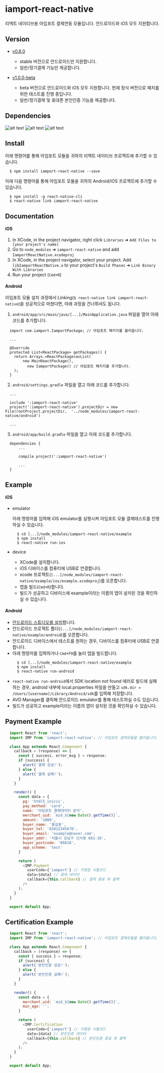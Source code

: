 
# iamport-react-native
리액트 네이티브용 아임포트 결제연동 모듈입니다. 안드로이드와 iOS 모두 지원합니다.

## Version
- [v0.8.0](https://github.com/iamport/iamport-react-native)
  - stable 버전으로 안드로이드만 지원합니다.
  - 일반/정기결제 기능만 제공합니다.

- [v1.0.0-beta](https://github.com/iamport/iamport-react-native/tree/feature/merge-android-n-ios) 
  - beta 버전으로 안드로이드와 iOS 모두 지원합니다. 현재 정식 버전으로 패치를 위한 테스트를 진행 중입니다.
  - 일반/정기결제 및 휴대폰 본인인증 기능을 제공합니다.

## Dependencies
![alt text](https://img.shields.io/badge/react-v16.4.2-orange.svg?longCache=true&style=flat-square)
![alt text](https://img.shields.io/badge/react--native-v0.41.2-yellow.svg?longCache=true&style=flat-square)
![alt text](https://img.shields.io/badge/query--string-v6.1.0-green.svg?longCache=true&style=flat-square)

## Install
아래 명령어를 통해 아임포트 모듈을 귀하의 리액트 네이티브 프로젝트에 추가할 수 있습니다.

```
  $ npm install iamport-react-native --save
```

아래 다음 명령어를 통해 아임포트 모듈을 귀하의 Android/IOS 프로젝트에 추가할 수 있습니다.

```
  $ npm install -g react-native-cli
  $ react-native link iamport-react-native
```

## Documentation

#### iOS

1. In XCode, in the project navigator, right click `Libraries` ➜ `Add Files to [your project's name]`
2. Go to `node_modules` ➜ `iamport-react-native` and add `IamportReactNative.xcodeproj`
3. In XCode, in the project navigator, select your project. Add `libIamportReactNative.a` to your project's `Build Phases` ➜ `Link Binary With Libraries`
4. Run your project (`Cmd+R`)

#### Android
아임포트 모듈 설치 과정에서 Linking(`$ react-native link iamport-react-native`)을 성공적으로 마쳤다면, 아래 과정을 건너뛰셔도 됩니다.

1. `android/app/src/main/java/[...]/MainApplication.java` 파일을 열어 아래 코드를 추가합니다.
  ```
    import com.iamport.IamportPackage; // 아임포트 패키지를 불러옵니다.

    ...

    @Override
    protected List<ReactPackage> getPackages() {
      return Arrays.<ReactPackage>asList(
          new MainReactPackage(),
            new IamportPackage() // 아임포트 패키지를 추가합니다.
      );
    }
  ```

2. `android/settings.gradle` 파일을 열고 아래 코드를 추가합니다.
  ```
    ...

    include ':iamport-react-native'
    project(':iamport-react-native').projectDir = new File(rootProject.projectDir,  '../node_modules/iamport-react-native/android')

    ...
  ```

3. `android/app/build.gradle` 파일을 열고 아래 코드를 추가합니다.
  ```
    dependencies {
        ...

        compile project(':iamport-react-native')

        ...
    }
  ```

## Example
#### iOS
- emulator

  아래 명령어를 입력해 iOS emulator를 실행시켜 아임포트 모듈 결제테스트를 진행하실 수 있습니다.
  ```
    $ cd [...]/node_modules/iamport-react-native/example
    $ npm install
    $ react-native run-ios
  ```

- device
  - XCode를 설치합니다.
  - iOS 디바이스를 컴퓨터에 USB로 연결합니다.
  - xcode 프로젝트(`[...]/node_modules/iamport-react-native/example/ios/example.xcodeproj`)를 오픈합니다.
  - 앱을 빌드(`Cmd+R`)합니다.
  - 빌드가 성공하고 디바이스에 example이라는 이름의 앱이 설치된 것을 확인하실 수 있습니다.

#### Android
- [안드로이드 스튜디오를 설치](https://developer.android.com/studio)합니다.
- 안드로이드 프로젝트 폴더(`[...]/node_modules/iamport-react-native/example/android`)를 오픈합니다.
- 안드로이드 디바이스에서 테스트를 원하는 경우, 디바이스를 컴퓨터에 USB로 연결합니다.
- 아래 명령어를 입력하거나 `Cmd+F9`를 눌러 앱을 빌드합니다.
  ```
	$ cd [...]/node_modules/iamport-react-native/example
	$ npm install
	$ react-native run-android
  ```
- `react-native run-android`에서 SDK location not found 에러로 빌드에 실패하는 경우, android 내부에 local.properties 파일을 만들고 `sdk.dir = /Users/[username]/Library/Android/sdk`를 입력해 저장합니다.
- AVD Manager를 클릭해 안드로이드 emulator를 통해 테스트하실 수도 있습니다.
- 빌드가 성공하고 example이라는 이름의 앱이 설치된 것을 확인하실 수 있습니다.

## Payment Example
```javascript
  import React from 'react';
  import IMP from 'iamport-react-native'; // 아임포트 결제모듈을 불러옵니다.

  class App extends React.Component {
    callback = (response) => { 
      const { success, error_msg } = response;
      if (success) {
        alert('결제 성공!');
      } else {
        alert('결제 실패!');
      }
    }

    render() {
      const data = {
        pg: 'html5_inicis',
        pay_method: 'card',
        name: '아임포트 결제데이터 분석',
        merchant_uid: `mid_${new Date().getTime()}`,
        amount: '1000',
        buyer_name: '홍길동',
        buyer_tel: '01012345678',
        buyer_email: 'example@naver.com',
        buyer_addr: '서울시 강남구 신사동 661-16',
        buyer_postcode: '06018',
        app_scheme: 'test'
      }

      return (
        <IMP.Payment
          userCode={'iamport'} // 가맹점 식별코드
          data={data} // 결제 데이터
          callback={this.callback} // 결제 종료 후 콜백
        />
      );
    }
  }

  export default App;
```

## Certification Example
```javascript
  import React from 'react';
  import IMP from 'iamport-react-native'; // 아임포트 결제모듈을 불러옵니다.

  class App extends React.Component {
    callback = (response) => { 
      const { success } = response;
      if (success) {
        alert('본인인증 성공!');
      } else {
        alert('본인인증 실패!');
      }
    }

    render() {
      const data = {
        merchant_uid: `mid_${new Date().getTime()}`,
        min_age: '',
      }

      return (
        <IMP.Certification
          userCode={'iamport'} // 가맹점 식별코드
          data={data} // 본인인증 데이터
          callback={this.callback} // 본인인증 종료 후 콜백
        />
      );
    }
  }

  export default App;
```
